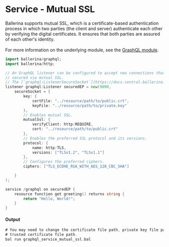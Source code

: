 # Service - Mutual SSL

 Ballerina supports mutual SSL, which is a certificate-based authentication
 process in which two parties (the client and server) authenticate each other by
 verifying the digital certificates. It ensures that both parties are assured
 of each other's identity.<br/><br/>
 For more information on the underlying module, 
 see the [GraphQL module](https:docs.central.ballerina.io/ballerina/graphql/latest/).

```go
import ballerina/graphql;
import ballerina/http;

// An GraphQL listener can be configured to accept new connections that are
// secured via mutual SSL.
// The [`graphql:ListenerSecureSocket`](https://docs.central.ballerina.io/ballerina/graphql/latest/records/ListenerSecureSocket) record provides the SSL-related listener configurations.
listener graphql:Listener securedEP = new(9090,
    secureSocket = {
        key: {
            certFile: "../resource/path/to/public.crt",
            keyFile: "../resource/path/to/private.key"
        },
        // Enables mutual SSL.
        mutualSsl: {
            verifyClient: http:REQUIRE,
            cert: "../resource/path/to/public.crt"
        },
        // Enables the preferred SSL protocol and its versions.
        protocol: {
            name: http:TLS,
            versions: ["TLSv1.2", "TLSv1.1"]
        },
        // Configures the preferred ciphers.
        ciphers: ["TLS_ECDHE_RSA_WITH_AES_128_CBC_SHA"]

    }
);

service /graphql on securedEP {
    resource function get greeting() returns string {
        return "Hello, World!";
    }
}
```

#### Output

```go
# You may need to change the certificate file path, private key file path, and
# trusted certificate file path.
bal run graphql_service_mutual_ssl.bal
```